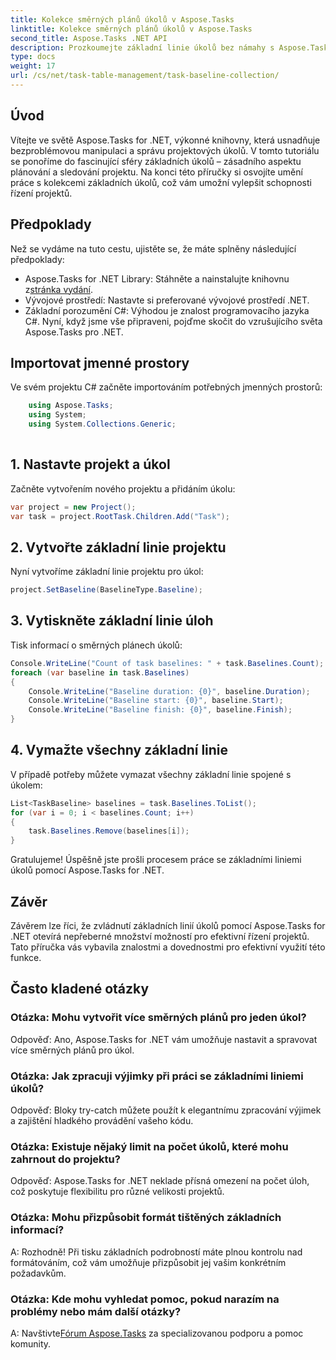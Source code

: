 ```yaml
---
title: Kolekce směrných plánů úkolů v Aspose.Tasks
linktitle: Kolekce směrných plánů úkolů v Aspose.Tasks
second_title: Aspose.Tasks .NET API
description: Prozkoumejte základní linie úkolů bez námahy s Aspose.Tasks pro .NET. Jednoduché efektivní řízení projektů. Stáhnout teď! #Apose.Tasks #MS Project
type: docs
weight: 17
url: /cs/net/task-table-management/task-baseline-collection/
---
```

## Úvod
Vítejte ve světě Aspose.Tasks for .NET, výkonné knihovny, která usnadňuje bezproblémovou manipulaci a správu projektových úkolů. V tomto tutoriálu se ponoříme do fascinující sféry základních úkolů – zásadního aspektu plánování a sledování projektu. Na konci této příručky si osvojíte umění práce s kolekcemi základních úkolů, což vám umožní vylepšit schopnosti řízení projektů.
## Předpoklady
Než se vydáme na tuto cestu, ujistěte se, že máte splněny následující předpoklady:
-  Aspose.Tasks for .NET Library: Stáhněte a nainstalujte knihovnu z[stránka vydání](https://releases.aspose.com/tasks/net/).
- Vývojové prostředí: Nastavte si preferované vývojové prostředí .NET.
- Základní porozumění C#: Výhodou je znalost programovacího jazyka C#.
Nyní, když jsme vše připraveni, pojďme skočit do vzrušujícího světa Aspose.Tasks pro .NET.
## Importovat jmenné prostory
Ve svém projektu C# začněte importováním potřebných jmenných prostorů:
```csharp
    using Aspose.Tasks;
    using System;
    using System.Collections.Generic;
    
```
## 1. Nastavte projekt a úkol
Začněte vytvořením nového projektu a přidáním úkolu:
```csharp
var project = new Project();
var task = project.RootTask.Children.Add("Task");
```
## 2. Vytvořte základní linie projektu
Nyní vytvoříme základní linie projektu pro úkol:
```csharp
project.SetBaseline(BaselineType.Baseline);
```
## 3. Vytiskněte základní linie úloh
Tisk informací o směrných plánech úkolů:
```csharp
Console.WriteLine("Count of task baselines: " + task.Baselines.Count);
foreach (var baseline in task.Baselines)
{
    Console.WriteLine("Baseline duration: {0}", baseline.Duration);
    Console.WriteLine("Baseline start: {0}", baseline.Start);
    Console.WriteLine("Baseline finish: {0}", baseline.Finish);
}
```
## 4. Vymažte všechny základní linie
V případě potřeby můžete vymazat všechny základní linie spojené s úkolem:
```csharp
List<TaskBaseline> baselines = task.Baselines.ToList();
for (var i = 0; i < baselines.Count; i++)
{
    task.Baselines.Remove(baselines[i]);
}
```
Gratulujeme! Úspěšně jste prošli procesem práce se základními liniemi úkolů pomocí Aspose.Tasks for .NET.
## Závěr
Závěrem lze říci, že zvládnutí základních linií úkolů pomocí Aspose.Tasks for .NET otevírá nepřeberné množství možností pro efektivní řízení projektů. Tato příručka vás vybavila znalostmi a dovednostmi pro efektivní využití této funkce.
## Často kladené otázky
### Otázka: Mohu vytvořit více směrných plánů pro jeden úkol?
Odpověď: Ano, Aspose.Tasks for .NET vám umožňuje nastavit a spravovat více směrných plánů pro úkol.
### Otázka: Jak zpracuji výjimky při práci se základními liniemi úkolů?
Odpověď: Bloky try-catch můžete použít k elegantnímu zpracování výjimek a zajištění hladkého provádění vašeho kódu.
### Otázka: Existuje nějaký limit na počet úkolů, které mohu zahrnout do projektu?
Odpověď: Aspose.Tasks for .NET neklade přísná omezení na počet úloh, což poskytuje flexibilitu pro různé velikosti projektů.
### Otázka: Mohu přizpůsobit formát tištěných základních informací?
A: Rozhodně! Při tisku základních podrobností máte plnou kontrolu nad formátováním, což vám umožňuje přizpůsobit jej vašim konkrétním požadavkům.
### Otázka: Kde mohu vyhledat pomoc, pokud narazím na problémy nebo mám další otázky?
 A: Navštivte[Fórum Aspose.Tasks](https://forum.aspose.com/c/tasks/15) za specializovanou podporu a pomoc komunity.